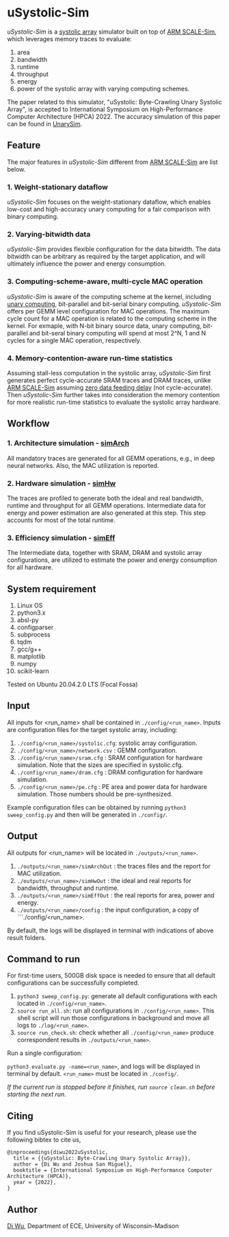 # uSystolic-Sim
*uSystolic-Sim* is a [systolic array](https://github.com/ARM-software/SCALE-Sim/blob/master/ideas.md) simulator built on top of [ARM SCALE-Sim](https://github.com/ARM-software/SCALE-Sim), which leverages memory traces to evaluate:
1) area
2) bandwidth
3) runtime
4) throughput
5) energy
6) power
of the systolic array with varying computing schemes.

The paper related to this simulator, "uSystolic: Byte-Crawling Unary Systolic Array", is accepted to International Symposium on High-Performance Computer Architecture (HPCA) 2022. The accuracy simulation of this paper can be found in [UnarySim](https://github.com/diwu1990/UnarySim/tree/master/app/uSystolic).

## Feature
The major features in *uSystolic-Sim* different from [ARM SCALE-Sim](https://github.com/ARM-software/SCALE-Sim) are list below.
### 1. Weight-stationary dataflow
*uSystolic-Sim* focuses on the weight-stationary dataflow, which enables low-cost and high-accuracy unary computing for a fair comparison with binary computing.

### 2. Varying-bitwidth data
*uSystolic-Sim* provides flexible configuration for the data bitwidth. The data bitwidth can be arbitrary as required by the target application, and will ultimately influence the power and energy consumption.

### 3. Computing-scheme-aware, multi-cycle MAC operation
*uSystolic-Sim* is aware of the computing scheme at the kernel, including [unary computing](https://unarycomputing.github.io/), bit-parallel and bit-serial binary computing. *uSystolic-Sim* offers per GEMM level configuration for MAC operations. The maximum cycle count for a MAC operation is related to the computing scheme in the kernel. For exmaple, with N-bit binary source data, unary computing, bit-parallel and bit-seral binary computing will spend at most 2^N, 1 and N cycles for a single MAC operation, respectively.

### 4. Memory-contention-aware run-time statistics
Assuming stall-less computation in the systolic array, *uSystolic-Sim* first generates perfect cycle-accurate SRAM traces and DRAM traces, unlike [ARM SCALE-Sim](https://github.com/ARM-software/SCALE-Sim) assuming [zero data feeding delay](https://github.com/diwu1990/uSystolic-Sim/blob/main/outputs/README.md) (not cycle-accurate). Then *uSystolic-Sim* further takes into consideration the memory contention for more realistic run-time statistics to evaluate the systolic array hardware.



## Workflow
### 1. Architecture simulation - [simArch](https://github.com/diwu1990/uSystolic-Sim/blob/main/simArch)
All mandatory traces are generated for all GEMM operations, e.g., in deep neural networks. Also, the MAC utilization is reported.

### 2. Hardware simulation - [simHw](https://github.com/diwu1990/uSystolic-Sim/blob/main/simHw)
The traces are profiled to generate both the ideal and real bandwidth, runtime and throughput for all GEMM operations. Intermediate data for energy and power estimation are also generated at this step. This step accounts for most of the total runtime.

### 3. Efficiency simulation - [simEff](https://github.com/diwu1990/uSystolic-Sim/blob/main/simEff)
The Intermediate data, together with SRAM, DRAM and systolic array configurations, are utilized to estimate the power and energy consumption for all hardware.

## System requirement
1. Linux OS
2. python3.x
3. absl-py
4. configparser
5. subprocess
6. tqdm
7. gcc/g++
8. matplotlib
9. numpy
10. scikit-learn

Tested on Ubuntu 20.04.2.0 LTS (Focal Fossa)

## Input
All inputs for <run_name> shall be contained in ```./config/<run_name>```. Inputs are configuration files for the target systolic array, including:
1) ```./config/<run_name>/systolic.cfg```: systolic array configuration.
2) ```./config/<run_name>/network.csv``` : GEMM configuration.
3) ```./config/<run_name>/sram.cfg```    : SRAM configuration for hardware simulation. Note that the sizes are specified in systolic.cfg.
4) ```./config/<run_name>/dram.cfg```    : DRAM configuration for hardware simulation.
5) ```./config/<run_name>/pe.cfg```      : PE area and power data for hardware simulation. Those numbers should be pre-synthesized.

Example configuration files can be obtained by running ```python3 sweep_config.py``` and then will be generated in ```./config/```.

## Output

All outputs for <run_name> will be located in ```./outputs/<run_name>```.

1) ```./outputs/<run_name>/simArchOut``` : the traces files and the report for MAC utilization.
2) ```./outputs/<run_name>/simHwOut```   : the ideal and real reports for bandwidth, throughput and runtime.
3) ```./outputs/<run_name>/simEffOut```  : the real reports for area, power and energy.
4) ```./outputs/<run_name>/config```     : the input configuration, a copy of ```./config/<run_name>.

By default, the logs will be displayed in terminal with indications of above result folders.

## Command to run
For first-time users, 500GB disk space is needed to ensure that all default configurations can be successfully completed.
1. ```python3 sweep_config.py```: generate all default configurations with each located in ```./config/<run_name>```.
2. ```source run_all.sh```: run all configurations in ```./config/<run_name>```. This shell script will run those configurations in background and move all logs to ```./log/<run_name>```.
3. ```source run_check.sh```: check whether all ```./config/<run_name>``` produce correspondent results in ```./outputs/<run_name>```.

Run a single configuration:

```python3 evaluate.py -name=<run_name>```, and logs will be displayed in terminal by default. ```<run_name>``` must be located in ```./config/```.

*If the current run is stopped before it finishes, run ```source clean.sh``` before starting the next run.*

## Citing
If you find uSystolic-Sim is useful for your research, please use the following bibtex to cite us,

```
@inproceedings{diwu2022uSystolic,
  title = {{uSystolic: Byte-Crawling Unary Systolic Array}},
  author = {Di Wu and Joshua San Miguel},
  booktitle = {International Symposium on High-Performance Computer Architecture (HPCA)},
  year = {2022},
}
```

## Author

[Di Wu](http://diwu1990.github.io/), Department of ECE, University of Wisconsin-Madison

